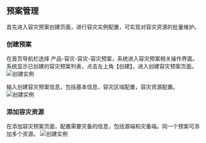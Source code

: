  ## 预案管理
 首先进入容灾预案创建页面，进行容灾实例配置，可实现对容灾资源的批量维护。
 ### 创建预案
 在首页导航栏选择 产品-容灾-容灾-容灾预案，系统进入容灾预案相关操作界面。系统显示已创建的容灾预案列表，点击左上角【创建】，进入创建容灾预案页面。
![创建实例](https://github.com/yangwla/cn/blob/patch-5/image/JD-Cloud-DRS/create-plan.png)

输入创建容灾预案信息，包括基本信息，容灾区域配置，容灾资源配置。
![创建实例](https://github.com/yangwla/cn/blob/patch-5/image/JD-Cloud-DRS/create-plan1.png)

### 添加容灾资源

在添加容灾预案页面，配置需要灾备的信息，包括源端和灾备端。同一个预案可添加多个资源。
![创建实例](https://github.com/yangwla/cn/blob/patch-5/image/JD-Cloud-DRS/rongzaiziyuan.png)
